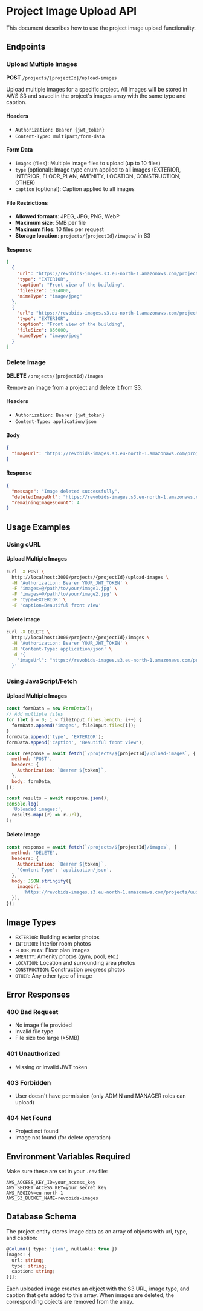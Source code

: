 # Project Image Upload API

This document describes how to use the project image upload functionality.

## Endpoints

### Upload Multiple Images

**POST** `/projects/{projectId}/upload-images`

Upload multiple images for a specific project. All images will be stored in AWS S3 and saved in the project's images array with the same type and caption.

#### Headers

- `Authorization: Bearer {jwt_token}`
- `Content-Type: multipart/form-data`

#### Form Data

- `images` (files): Multiple image files to upload (up to 10 files)
- `type` (optional): Image type enum applied to all images (EXTERIOR, INTERIOR, FLOOR_PLAN, AMENITY, LOCATION, CONSTRUCTION, OTHER)
- `caption` (optional): Caption applied to all images

#### File Restrictions

- **Allowed formats**: JPEG, JPG, PNG, WebP
- **Maximum size**: 5MB per file
- **Maximum files**: 10 files per request
- **Storage location**: `projects/{projectId}/images/` in S3

#### Response

```json
[
  {
    "url": "https://revobids-images.s3.eu-north-1.amazonaws.com/projects/uuid/images/filename1.jpg",
    "type": "EXTERIOR",
    "caption": "Front view of the building",
    "fileSize": 1024000,
    "mimeType": "image/jpeg"
  },
  {
    "url": "https://revobids-images.s3.eu-north-1.amazonaws.com/projects/uuid/images/filename2.jpg",
    "type": "EXTERIOR",
    "caption": "Front view of the building",
    "fileSize": 856000,
    "mimeType": "image/jpeg"
  }
]
```

### Delete Image

**DELETE** `/projects/{projectId}/images`

Remove an image from a project and delete it from S3.

#### Headers

- `Authorization: Bearer {jwt_token}`
- `Content-Type: application/json`

#### Body

```json
{
  "imageUrl": "https://revobids-images.s3.eu-north-1.amazonaws.com/projects/uuid/images/filename.jpg"
}
```

#### Response

```json
{
  "message": "Image deleted successfully",
  "deletedImageUrl": "https://revobids-images.s3.eu-north-1.amazonaws.com/projects/uuid/images/filename.jpg",
  "remainingImagesCount": 4
}
```

## Usage Examples

### Using cURL

#### Upload Multiple Images

```bash
curl -X POST \
  http://localhost:3000/projects/{projectId}/upload-images \
  -H 'Authorization: Bearer YOUR_JWT_TOKEN' \
  -F 'images=@/path/to/your/image1.jpg' \
  -F 'images=@/path/to/your/image2.jpg' \
  -F 'type=EXTERIOR' \
  -F 'caption=Beautiful front view'
```

#### Delete Image

```bash
curl -X DELETE \
  http://localhost:3000/projects/{projectId}/images \
  -H 'Authorization: Bearer YOUR_JWT_TOKEN' \
  -H 'Content-Type: application/json' \
  -d '{
    "imageUrl": "https://revobids-images.s3.eu-north-1.amazonaws.com/projects/uuid/images/filename.jpg"
  }'
```

### Using JavaScript/Fetch

#### Upload Multiple Images

```javascript
const formData = new FormData();
// Add multiple files
for (let i = 0; i < fileInput.files.length; i++) {
  formData.append('images', fileInput.files[i]);
}
formData.append('type', 'EXTERIOR');
formData.append('caption', 'Beautiful front view');

const response = await fetch(`/projects/${projectId}/upload-images`, {
  method: 'POST',
  headers: {
    Authorization: `Bearer ${token}`,
  },
  body: formData,
});

const results = await response.json();
console.log(
  'Uploaded images:',
  results.map((r) => r.url),
);
```

#### Delete Image

```javascript
const response = await fetch(`/projects/${projectId}/images`, {
  method: 'DELETE',
  headers: {
    Authorization: `Bearer ${token}`,
    'Content-Type': 'application/json',
  },
  body: JSON.stringify({
    imageUrl:
      'https://revobids-images.s3.eu-north-1.amazonaws.com/projects/uuid/images/filename.jpg',
  }),
});
```

## Image Types

- `EXTERIOR`: Building exterior photos
- `INTERIOR`: Interior room photos
- `FLOOR_PLAN`: Floor plan images
- `AMENITY`: Amenity photos (gym, pool, etc.)
- `LOCATION`: Location and surrounding area photos
- `CONSTRUCTION`: Construction progress photos
- `OTHER`: Any other type of image

## Error Responses

### 400 Bad Request

- No image file provided
- Invalid file type
- File size too large (>5MB)

### 401 Unauthorized

- Missing or invalid JWT token

### 403 Forbidden

- User doesn't have permission (only ADMIN and MANAGER roles can upload)

### 404 Not Found

- Project not found
- Image not found (for delete operation)

## Environment Variables Required

Make sure these are set in your `.env` file:

```env
AWS_ACCESS_KEY_ID=your_access_key
AWS_SECRET_ACCESS_KEY=your_secret_key
AWS_REGION=eu-north-1
AWS_S3_BUCKET_NAME=revobids-images
```

## Database Schema

The project entity stores image data as an array of objects with url, type, and caption:

```typescript
@Column({ type: 'json', nullable: true })
images: {
  url: string;
  type: string;
  caption: string;
}[];
```

Each uploaded image creates an object with the S3 URL, image type, and caption that gets added to this array. When images are deleted, the corresponding objects are removed from the array.
